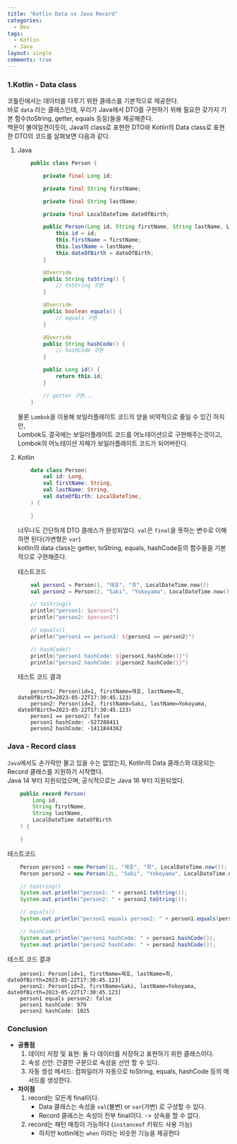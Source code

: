 ```yaml
---
title: "Kotlin Data vs Java Record"
categories:
  - Dev
tags:
  - Kotlin
  - Java
layout: single
comments: true
---
```


### 1.Kotlin - Data class

코틀린에서는 데이터를 다루기 위한 클래스를 기본적으로 제공한다.  
바로 `data` 라는 클래스인데, 우리가 Java에서 DTO를 구현하기 위해 필요한 갖가지 기본 함수(toString, getter, equals 등등)들을 제공해준다.  
백문이 불여일견이듯이, Java의 class로 표현한 DTO와 Kotlin의 Data class로 표현한 DTO의 코드를 살펴보면 다음과 같다.

1. Java
    ```java
        public class Person {

            private final Long id;

            private final String firstName;

            private final String lastName;

            private final LocalDateTime dateOfBirth;

            public Person(Long id, String firstName, String lastName, LocalDateTime dateOfBirth) {
                this.id = id;
                this.firstName = firstName;
                this.lastName = lastName;
                this.dateOfBirth = dateOfBirth;
            }

            @Override
            public String toString() {
                // toString 구현
            }

            @Override
            public boolean equals() {
                // equals 구현
            }

            @Override
            public String hashCode() {
                // hashCode 구현
            }

            public Long id() {
                return this.id;
            }

            // getter 구현...
        }
    ```
    물론 `Lombok`을 이용해 보일러플레이트 코드의 양을 비약적으로 줄일 수 있긴 하지만,  
    Lombok도 결국에는 보일러플레이트 코드를 어노테이션으로 구현해주는것이고,  
    Lombok의 어노테이션 자체가 보일러플레이트 코드가 되어버린다.
2. Kotlin
    ```kotlin
        data class Person(
            val id: Long,
            val firstName: String,
            val lastName: String,
            val dateOfBirth: LocalDateTime,
        ) {

        }
    ```
    너무나도 간단하게 DTO 클래스가 완성되었다. `val`은 `final`을 뜻하는 변수로 이해하면 된다(가변형은 `var`)  
    kotlin의 data class는 getter, toString, equals, hashCode등의 함수들을 기본적으로 구현해준다.

    테스트코드
    ```kotlin
        val person1 = Person(1, "재호", "최", LocalDateTime.now())
        val person2 = Person(2, "Saki", "Yokoyama", LocalDateTime.now())

        // toString()
        println("person1: $person1")
        println("person2: $person2")

        // equals()
        println("person1 == person2: ${person1 == person2}")

        // hashCode()
        println("person1 hashCode: ${person1.hashCode()}")
        println("person2 hashCode: ${person2.hashCode()}")
    ```
    테스트 코드 결과
    ```
        person1: Person(id=1, firstName=재호, lastName=최, dateOfBirth=2023-05-22T17:30:45.123)
        person2: Person(id=2, firstName=Saki, lastName=Yokoyama, dateOfBirth=2023-05-22T17:30:45.123)
        person1 == person2: false
        person1 hashCode: -527288411
        person2 hashCode: -1411844362 
    ```

### Java - Record class

`Java`에서도 손가락만 물고 있을 수는 없었는지, Kotlin의 Data 클래스와 대응되는 Record 클래스를 지원하기 시작했다.  
Java 14 부터 지원되었으며, 공식적으로는 Java 16 부터 지원되었다.
```java
    public record Person(
        Long id,
        String firstName,
        String lastName,
        LocalDateTime dateOfBirth
    ) {

    }
```
테스트코드
```java
    Person person1 = new Person(1L, "재호", "최", LocalDateTime.now());
    Person person2 = new Person(2L, "Saki", "Yokoyama", LocalDateTime.now());

    // toString()
    System.out.println("person1: " + person1.toString());
    System.out.println("person2: " + person2.toString());

    // equals()
    System.out.println("person1 equals person2: " + person1.equals(person2));

    // hashCode()
    System.out.println("person1 hashCode: " + person1.hashCode());
    System.out.println("person2 hashCode: " + person2.hashCode());
```
테스트 코드 결과
```
    person1: Person[id=1, firstName=재호, lastName=최, dateOfBirth=2023-05-22T17:30:45.123]
    person2: Person[id=2, firstName=Saki, lastName=Yokoyama, dateOfBirth=2023-05-22T17:30:45.123]
    person1 equals person2: false
    person1 hashCode: 979
    person2 hashCode: 1025
```

### Conclusion

* __공통점__
    1. 데이터 저장 및 표현: 둘 다 데이터를 저장하고 표현하기 위한 클래스이다.
    2. 속성 선언: 간결한 구문으로 속성을 선언 할 수 있다.
    3. 자동 셍성 메서드: 컴파일러가 자동으로 toString, equals, hashCode 등의 메서드를 생성한다.
* __차이점__
    1. record는 모든게 final이다.
        * Data 클래스는 속성을 `val`(불변) or `var`(가변) 로 구성할 수 있다.
        * Record 클래스는 속성이 전부 final이다. -> 상속을 할 수 없다.
    2. record는 패턴 매칭이 가능하다 (`instanceof` 키워드 사용 가능)
        * 하지만 kotlin에는 `when` 이라는 비슷한 기능을 제공한다


